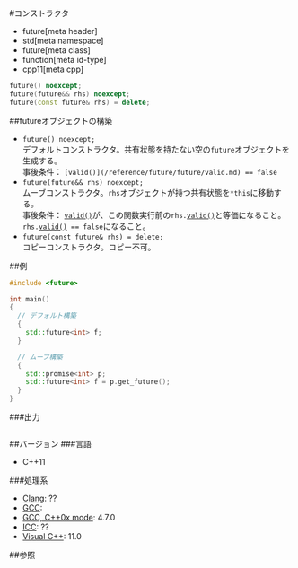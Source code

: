 #コンストラクタ
* future[meta header]
* std[meta namespace]
* future[meta class]
* function[meta id-type]
* cpp11[meta cpp]

```cpp
future() noexcept;
future(future&& rhs) noexcept;
future(const future& rhs) = delete;
```

##futureオブジェクトの構築
- `future() noexcept;`<br/>デフォルトコンストラクタ。共有状態を持たない空の`future`オブジェクトを生成する。<br/>事後条件： `[valid()](/reference/future/future/valid.md) == false`
- `future(future&& rhs) noexcept;`<br/>ムーブコンストラクタ。`rhs`オブジェクトが持つ共有状態を`*this`に移動する。<br/>事後条件： [`valid()`](./valid.md)が、この関数実行前の`rhs.`[`valid()`](/reference/future/future/valid.md)と等価になること。`rhs.`[`valid()`](./valid.md)` == false`になること。
- `future(const future& rhs) = delete;`<br/>コピーコンストラクタ。コピー不可。

##例
```cpp
#include <future>

int main()
{
  // デフォルト構築
  {
    std::future<int> f;
  }

  // ムーブ構築
  {
    std::promise<int> p;
    std::future<int> f = p.get_future();
  }
}
```

###出力
```
```

##バージョン
###言語
- C++11

###処理系
- [Clang](/implementation.md#clang): ??
- [GCC](/implementation.md#gcc): 
- [GCC, C++0x mode](/implementation.md#gcc): 4.7.0
- [ICC](/implementation.md#icc): ??
- [Visual C++](/implementation.md#visual_cpp): 11.0


##参照


